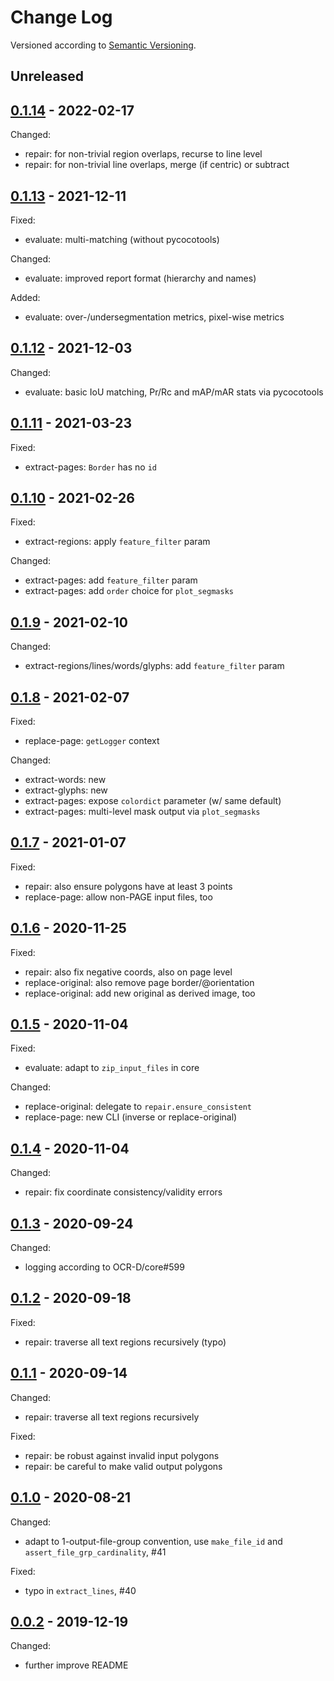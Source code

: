 Change Log
==========
Versioned according to [Semantic Versioning](http://semver.org/).

## Unreleased

## [0.1.14] - 2022-02-17

Changed:

 * repair: for non-trivial region overlaps, recurse to line level
 * repair: for non-trivial line overlaps, merge (if centric) or subtract

## [0.1.13] - 2021-12-11

Fixed:

 * evaluate: multi-matching (without pycocotools)

Changed:

 * evaluate: improved report format (hierarchy and names)

Added:

 * evaluate: over-/undersegmentation metrics, pixel-wise metrics

## [0.1.12] - 2021-12-03

Changed:

 * evaluate: basic IoU matching, Pr/Rc and mAP/mAR stats via pycocotools

## [0.1.11] - 2021-03-23

Fixed:

 * extract-pages: `Border` has no `id`

## [0.1.10] - 2021-02-26

Fixed:

 * extract-regions: apply `feature_filter` param

Changed:

 * extract-pages: add `feature_filter` param
 * extract-pages: add `order` choice for `plot_segmasks`

## [0.1.9] - 2021-02-10

Changed:

 * extract-regions/lines/words/glyphs: add `feature_filter` param

## [0.1.8] - 2021-02-07

Fixed:

 * replace-page: `getLogger` context

Changed:

 * extract-words: new
 * extract-glyphs: new
 * extract-pages: expose `colordict` parameter (w/ same default)
 * extract-pages: multi-level mask output via `plot_segmasks`

## [0.1.7] - 2021-01-07

Fixed:

 * repair: also ensure polygons have at least 3 points
 * replace-page: allow non-PAGE input files, too

## [0.1.6] - 2020-11-25

Fixed:

 * repair: also fix negative coords, also on page level
 * replace-original: also remove page border/@orientation
 * replace-original: add new original as derived image, too

## [0.1.5] - 2020-11-04

Fixed:

 * evaluate: adapt to `zip_input_files` in core

Changed:

 * replace-original: delegate to `repair.ensure_consistent`
 * replace-page: new CLI (inverse or replace-original)

## [0.1.4] - 2020-11-04

Changed:

 * repair: fix coordinate consistency/validity errors

## [0.1.3] - 2020-09-24

Changed:

 * logging according to OCR-D/core#599

## [0.1.2] - 2020-09-18

Fixed:

  * repair: traverse all text regions recursively (typo)

## [0.1.1] - 2020-09-14

Changed:

  * repair: traverse all text regions recursively

Fixed:

  * repair: be robust against invalid input polygons
  * repair: be careful to make valid output polygons

## [0.1.0] - 2020-08-21

Changed:

  * adapt to 1-output-file-group convention, use `make_file_id` and `assert_file_grp_cardinality`, #41

Fixed:

  * typo in `extract_lines`, #40

## [0.0.2] - 2019-12-19

Changed:

  * further improve README

<!-- link-labels -->
[0.1.14]: ../../compare/v0.1.13...v0.1.14
[0.1.13]: ../../compare/v0.1.12...v0.1.13
[0.1.12]: ../../compare/v0.1.11...v0.1.12
[0.1.11]: ../../compare/v0.1.10...v0.1.11
[0.1.10]: ../../compare/v0.1.9...v0.1.10
[0.1.9]: ../../compare/v0.1.8...v0.1.9
[0.1.8]: ../../compare/v0.1.7...v0.1.8
[0.1.7]: ../../compare/v0.1.6...v0.1.7
[0.1.6]: ../../compare/v0.1.5...v0.1.6
[0.1.5]: ../../compare/v0.1.4...v0.1.5
[0.1.4]: ../../compare/v0.1.3...v0.1.4
[0.1.3]: ../../compare/v0.1.2...v0.1.3
[0.1.2]: ../../compare/v0.1.1...v0.1.2
[0.1.1]: ../../compare/v0.1.0...v0.1.1
[0.1.0]: ../../compare/v0.0.2...v0.1.0
[0.0.2]: ../../compare/HEAD...v0.0.2
